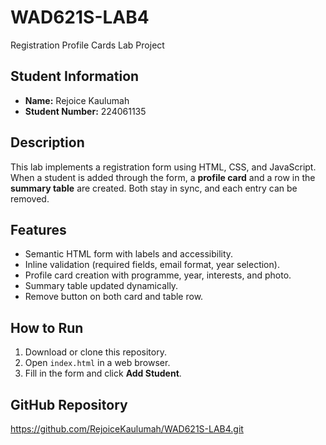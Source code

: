 # WAD621S-LAB4
Registration Profile Cards Lab Project

## Student Information
- **Name:** Rejoice Kaulumah 
- **Student Number:** 224061135  

## Description
This lab implements a registration form using HTML, CSS, and JavaScript.  
When a student is added through the form, a **profile card** and a row in the **summary table** are created. Both stay in sync, and each entry can be removed.  

## Features
- Semantic HTML form with labels and accessibility.
- Inline validation (required fields, email format, year selection).
- Profile card creation with programme, year, interests, and photo.
- Summary table updated dynamically.
- Remove button on both card and table row.

## How to Run
1. Download or clone this repository.  
2. Open `index.html` in a web browser.  
3. Fill in the form and click **Add Student**.  

## GitHub Repository
 https://github.com/RejoiceKaulumah/WAD621S-LAB4.git


